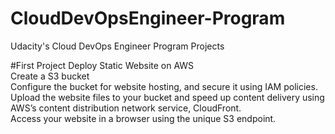 # CloudDevOpsEngineer-Program
Udacity's Cloud DevOps Engineer Program Projects

#First Project
Deploy Static Website on AWS <br/>
Create a S3 bucket<br/>
Configure the bucket for website hosting, and secure it using IAM policies. <br/>
Upload the website files to your bucket and speed up content delivery using AWS’s content distribution network service, CloudFront.<br/> 
Access your website in a browser using the unique S3 endpoint. 
